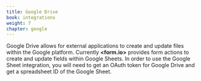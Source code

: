 ```yaml
---
title: Google Drive
book: integrations
weight: 7
chapter: google
---
```


Google Drive allows for external applications to create and update files within the Google platform. Currently **&lt;<span class="text-primary">form</span>.<span class="text-secondary">io</span>&gt;** provides form actions to create and update fields within Google Sheets. In order to use the Google Sheet integration, you will need to get an OAuth token for Google Drive and get a spreadsheet ID of the Google Sheet.
